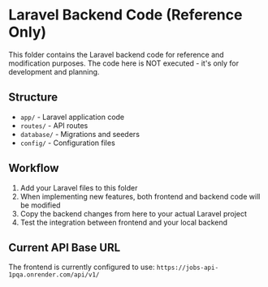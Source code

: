 # Laravel Backend Code (Reference Only)

This folder contains the Laravel backend code for reference and modification purposes.
The code here is NOT executed - it's only for development and planning.

## Structure
- `app/` - Laravel application code
- `routes/` - API routes
- `database/` - Migrations and seeders
- `config/` - Configuration files

## Workflow
1. Add your Laravel files to this folder
2. When implementing new features, both frontend and backend code will be modified
3. Copy the backend changes from here to your actual Laravel project
4. Test the integration between frontend and your local backend

## Current API Base URL
The frontend is currently configured to use: `https://jobs-api-1pqa.onrender.com/api/v1/`

